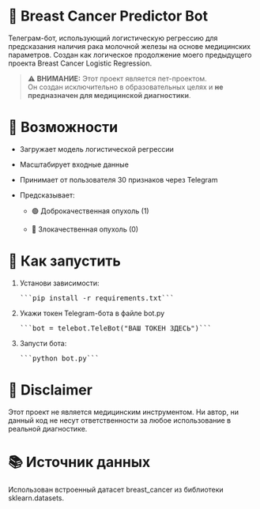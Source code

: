 # 🧠 Breast Cancer Predictor Bot

Телеграм-бот, использующий логистическую регрессию для предсказания наличия рака молочной железы на основе медицинских параметров.
Создан как логическое продолжение моего предыдущего проекта Breast Cancer Logistic Regression.
> ⚠️ **ВНИМАНИЕ:** Этот проект является пет-проектом.  
> Он создан исключительно в образовательных целях и **не предназначен для медицинской диагностики**.
# 🔧 Возможности

- Загружает модель логистической регрессии

- Масштабирует входные данные

- Принимает от пользователя 30 признаков через Telegram

- Предсказывает:

  - 🟢 Доброкачественная опухоль (1)

  - 🔴 Злокачественная опухоль (0)

# 🚀 Как запустить

1) Установи зависимости:

    <pre>```pip install -r requirements.txt```</pre>  
2) Укажи токен Telegram-бота в файле bot.py

   <pre>```bot = telebot.TeleBot("ВАШ_ТОКЕН_ЗДЕСЬ")```</pre> 

3) Запусти бота:

    <pre>```python bot.py```</pre> 

# 🛑 Disclaimer

Этот проект не является медицинским инструментом.
Ни автор, ни данный код не несут ответственности за любое использование в реальной диагностике.

# 📚 Источник данных

Использован встроенный датасет breast_cancer из библиотеки sklearn.datasets.
